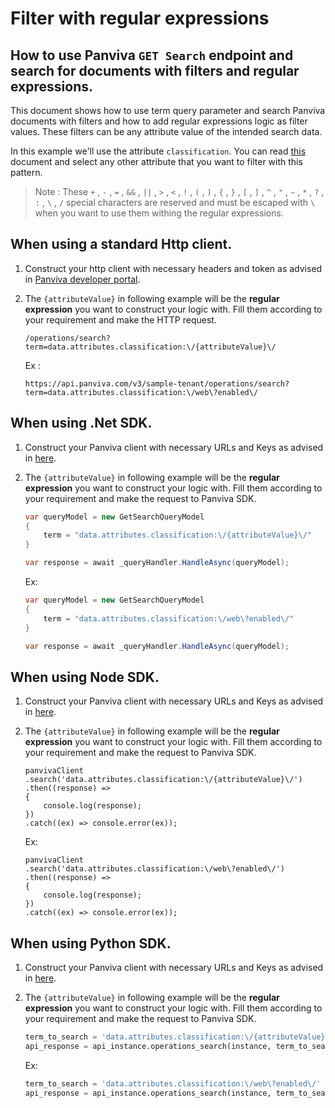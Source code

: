 # Filter with regular expressions
## How to use Panviva `GET Search` endpoint and search for documents with **filters** and **regular expressions**.

This document shows how to use term query parameter and search Panviva documents with filters and how to add regular expressions logic as filter values. These filters can be any attribute value of the intended search data.

In this example we'll use the attribute `classification`. You can read [this](search/filterable-fields.md) document and select any other attribute that you want to filter with this pattern.


> Note : These  `+` , `-` , `=` , `&&` , `||` , `>` , `<` , `!` , `(` , `)` , `{` , `}` , `[` , `]` , `^` , `"` , `~` , `*` , `?` , `:` , `\` , `/` special characters are reserved and  must be escaped with `\` when you want to use them withing the regular expressions.

## When using a standard Http client.

1. Construct your http client with necessary headers and token as advised in [Panviva developer portal](https://dev.panviva.com).

2. The `{attributeValue}` in following example will be the **regular expression** you want to construct your logic with. Fill them according to your requirement and make the HTTP request.

    `/operations/search?term=data.attributes.classification:\/{attributeValue}\/`

    Ex : 
    ```HTTP
    https://api.panviva.com/v3/sample-tenant/operations/search?term=data.attributes.classification:\/web\?enabled\/
    ```

## When using .Net SDK.

1. Construct your Panviva client with necessary URLs and Keys as advised in [here](https://github.com/panviva/toolkit-dotnet-sdk).

2. The `{attributeValue}` in following example will be the **regular expression** you want to construct your logic with. Fill them according to your requirement and make the request to Panviva SDK.

    ```c#
    var queryModel = new GetSearchQueryModel
    {
        term = "data.attributes.classification:\/{attributeValue}\/"
    }

    var response = await _queryHandler.HandleAsync(queryModel);
    ```

    Ex:
    ```c#
    var queryModel = new GetSearchQueryModel
    {
        term = "data.attributes.classification:\/web\?enabled\/"
    }

    var response = await _queryHandler.HandleAsync(queryModel);
    ```

## When using Node SDK.

1. Construct your Panviva client with necessary URLs and Keys as advised in [here](https://github.com/panviva/toolkit-node-sdk).

2. The `{attributeValue}` in following example will be the **regular expression** you want to construct your logic with. Fill them according to your requirement and make the request to Panviva SDK.

    ```Js
    panvivaClient
    .search('data.attributes.classification:\/{attributeValue}\/')
    .then((response) => 
    {
        console.log(response);
    })
    .catch((ex) => console.error(ex));
    ```

    Ex: 
    ```Js
    panvivaClient
    .search('data.attributes.classification:\/web\?enabled\/')
    .then((response) => 
    {
        console.log(response);
    })
    .catch((ex) => console.error(ex));
    ```

## When using Python SDK.

1. Construct your Panviva client with necessary URLs and Keys as advised in [here](https://github.com/panviva/toolkit-node-sdk).

2. The `{attributeValue}` in following example will be the **regular expression** you want to construct your logic with. Fill them according to your requirement and make the request to Panviva SDK.

    ```python
    term_to_search = 'data.attributes.classification:\/{attributeValue}\/'
    api_response = api_instance.operations_search(instance, term_to_search)
    ```

    Ex:
    ```python
    term_to_search = 'data.attributes.classification:\/web\?enabled\/'
    api_response = api_instance.operations_search(instance, term_to_search)
    ```